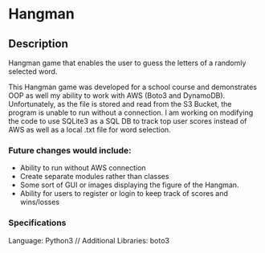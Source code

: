 # Hangman

## Description
Hangman game that enables the user to guess the letters of a randomly selected word.

This Hangman game was developed for a school course and demonstrates OOP as well my ability to work with AWS (Boto3 and DynamoDB). Unfortunately, as the file is stored and read from the S3 Bucket, the program is unable to run without a connection. I am working on modifying the code to use SQLite3 as a SQL DB to track top user scores instead of AWS as well as a local .txt file for word selection. 

### Future changes would include:
- Ability to run without AWS connection
- Create separate modules rather than classes
- Some sort of GUI or images displaying the figure of the Hangman.
- Ability for users to register or login to keep track of scores and wins/losses

### Specifications
Language: Python3 // Additional Libraries: boto3
